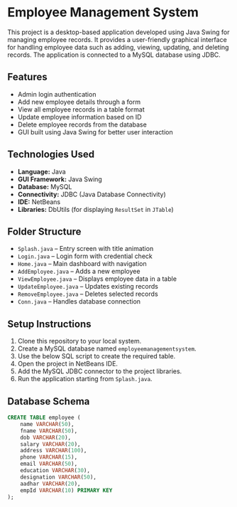 # Employee Management System

This project is a desktop-based application developed using Java Swing for managing employee records. It provides a user-friendly graphical interface for handling employee data such as adding, viewing, updating, and deleting records. The application is connected to a MySQL database using JDBC.

## Features

- Admin login authentication
- Add new employee details through a form
- View all employee records in a table format
- Update employee information based on ID
- Delete employee records from the database
- GUI built using Java Swing for better user interaction

## Technologies Used

- **Language:** Java  
- **GUI Framework:** Java Swing  
- **Database:** MySQL  
- **Connectivity:** JDBC (Java Database Connectivity)  
- **IDE:** NetBeans  
- **Libraries:** DbUtils (for displaying `ResultSet` in `JTable`)  

## Folder Structure

- `Splash.java` – Entry screen with title animation
- `Login.java` – Login form with credential check
- `Home.java` – Main dashboard with navigation
- `AddEmployee.java` – Adds a new employee
- `ViewEmployee.java` – Displays employee data in a table
- `UpdateEmployee.java` – Updates existing records
- `RemoveEmployee.java` – Deletes selected records
- `Conn.java` – Handles database connection

## Setup Instructions

1. Clone this repository to your local system.
2. Create a MySQL database named `employeemanagementsystem`.
3. Use the below SQL script to create the required table.
4. Open the project in NetBeans IDE.
5. Add the MySQL JDBC connector to the project libraries.
6. Run the application starting from `Splash.java`.

## Database Schema

```sql
CREATE TABLE employee (
    name VARCHAR(50),
    fname VARCHAR(50),
    dob VARCHAR(20),
    salary VARCHAR(20),
    address VARCHAR(100),
    phone VARCHAR(15),
    email VARCHAR(50),
    education VARCHAR(30),
    designation VARCHAR(50),
    aadhar VARCHAR(20),
    empId VARCHAR(10) PRIMARY KEY
);
